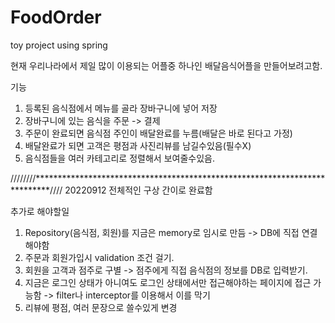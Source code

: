# FoodOrder
toy project using spring

현재 우리나라에서 제일 많이 이용되는 어플중 하나인 배달음식어플을 만들어보려고함.


기능
1. 등록된 음식점에서 메뉴를 골라 장바구니에 넣어 저장
2. 장바구니에 있는 음식을 주문 -> 결제
3. 주문이 완료되면 음식점 주인이 배달완료를 누름(배달은 바로 된다고 가정)
4. 배달완료가 되면 고객은 평점과 사진리뷰를 남길수있음(필수X)
5. 음식점들을 여러 카테고리로 정렬해서 보여줄수있음.


////////***************************************************************************////
20220912 전체적인 구상 간이로 완료함

추가로 해야할일
1. Repository(음식점, 회원)를 지금은 memory로 임시로 만듬 -> DB에 직접 연결해야함
2. 주문과 회원가입시 validation 조건 걸기.
3. 회원을 고객과 점주로 구별 -> 점주에게 직접 음식점의 정보를 DB로 입력받기.
4. 지금은 로그인 상태가 아니여도 로그인 상태에서만 접근해야하는 페이지에 접근 가능함 -> filter나 interceptor를 이용해서 이를 막기
5. 리뷰에 평점, 여러 문장으로 쓸수있게 변경
